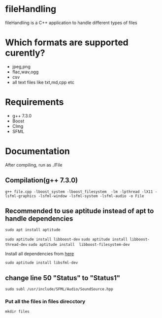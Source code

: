 # fileHandling
fileHandling is a C++ application to handle different types of files

# Which formats are supported curently?
- jpeg,png
- flac,wav,ogg
- csv
- all text files like txt,md,cpp etc

# Requirements
- g++ 7.3.0
- Boost
- CImg 
- SFML

# Documentation
After compiling, run as ./File

## Compilation(g++ 7.3.0)
```g++ file.cpp -lboost_system -lboost_filesystem  -lm -lpthread -lX11 -lsfml-graphics -lsfml-window -lsfml-system -lsfml-audio -o File```


## Recommended to use aptitude instead of apt to handle dependencies
```sudo apt install aptitude```

```sudo aptitude install libboost-dev```
```sudo aptitude install libboost-thread-dev```
```sudo aptitude install  libboost-filesystem-dev```

Install all dependencies from [here](https://gist.github.com/NoobsArePeople2/8086528)

```sudo aptitude install libsfml-dev```

## change line 50 "Status" to "Status1"
```sudo subl /usr/include/SFML/Audio/SoundSource.hpp```

### Put all the files in files direcctory
```mkdir files```